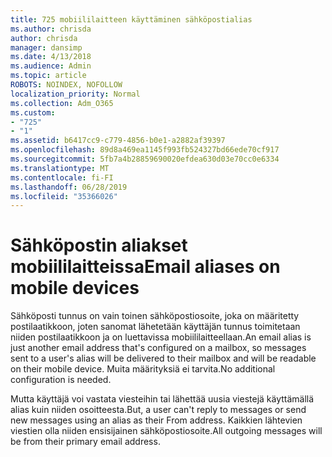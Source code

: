 ```yaml
---
title: 725 mobiililaitteen käyttäminen sähköpostialias
ms.author: chrisda
author: chrisda
manager: dansimp
ms.date: 4/13/2018
ms.audience: Admin
ms.topic: article
ROBOTS: NOINDEX, NOFOLLOW
localization_priority: Normal
ms.collection: Adm_O365
ms.custom:
- "725"
- "1"
ms.assetid: b6417cc9-c779-4856-b0e1-a2882af39397
ms.openlocfilehash: 89d8a469ea1145f993fb524327bd66ede70cf917
ms.sourcegitcommit: 5fb7a4b28859690020efdea630d03e70cc0e6334
ms.translationtype: MT
ms.contentlocale: fi-FI
ms.lasthandoff: 06/28/2019
ms.locfileid: "35366026"
---
```

# <a name="email-aliases-on-mobile-devices"></a><span data-ttu-id="56020-102">Sähköpostin aliakset mobiililaitteissa</span><span class="sxs-lookup"><span data-stu-id="56020-102">Email aliases on mobile devices</span></span>

<span data-ttu-id="56020-103">Sähköposti tunnus on vain toinen sähköpostiosoite, joka on määritetty postilaatikkoon, joten sanomat lähetetään käyttäjän tunnus toimitetaan niiden postilaatikkoon ja on luettavissa mobiililaitteellaan.</span><span class="sxs-lookup"><span data-stu-id="56020-103">An email alias is just another email address that's configured on a mailbox, so messages sent to a user's alias will be delivered to their mailbox and will be readable on their mobile device.</span></span> <span data-ttu-id="56020-104">Muita määrityksiä ei tarvita.</span><span class="sxs-lookup"><span data-stu-id="56020-104">No additional configuration is needed.</span></span>

<span data-ttu-id="56020-105">Mutta käyttäjä voi vastata viesteihin tai lähettää uusia viestejä käyttämällä alias kuin niiden osoitteesta.</span><span class="sxs-lookup"><span data-stu-id="56020-105">But, a user can't reply to messages or send new messages using an alias as their From address.</span></span> <span data-ttu-id="56020-106">Kaikkien lähtevien viestien olla niiden ensisijainen sähköpostiosoite.</span><span class="sxs-lookup"><span data-stu-id="56020-106">All outgoing messages will be from their primary email address.</span></span>

